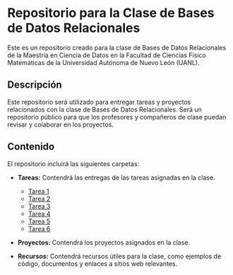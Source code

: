 # Repositorio para la Clase de Bases de Datos Relacionales

Este es un repositorio creado para la clase de Bases de Datos Relacionales de la Maestría en Ciencia de Datos en la Facultad de Ciencias Físico Matemáticas de la Universidad Autónoma de Nuevo León (UANL).

## Descripción
Este repositorio será utilizado para entregar tareas y proyectos relacionados con la clase de Bases de Datos Relacionales. Será un repositorio público para que los profesores y compañeros de clase puedan revisar y colaborar en los proyectos.

## Contenido
El repositorio incluirá las siguientes carpetas:

- **Tareas:** Contendrá las entregas de las tareas asignadas en la clase.
  - [Tarea 1](https://github.com/fer98morales/BDR/blob/master/Tareas/Tarea1.md)
  - [Tarea 2](https://github.com/fer98morales/BDR/blob/master/Tareas/Tarea2.md)
  - [Tarea 3](https://github.com/fer98morales/BDR/blob/master/Tareas/Tarea3.md)
  - [Tarea 4](https://github.com/fer98morales/BDR/blob/master/Tareas/Tarea4.sql)
  - [Tarea 5](https://github.com/fer98morales/BDR/blob/master/Tareas/Tarea5.md)  
  - [Tarea 6](https://github.com/fer98morales/BDR/blob/master/Tareas/Tarea6.md)  
  
- **Proyectos:** Contendrá los proyectos asignados en la clase.

- **Recursos:** Contendrá recursos útiles para la clase, como ejemplos de código, documentos y enlaces a sitios web relevantes.